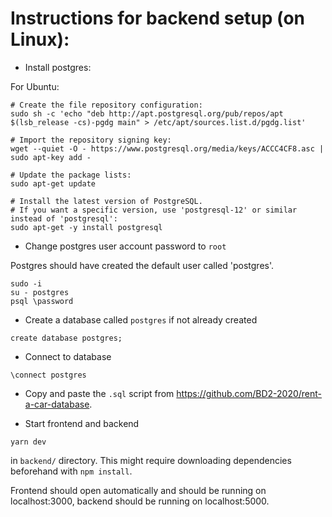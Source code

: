 # Instructions for backend setup (on Linux):

- Install postgres: 

For Ubuntu:

```
# Create the file repository configuration:
sudo sh -c 'echo "deb http://apt.postgresql.org/pub/repos/apt $(lsb_release -cs)-pgdg main" > /etc/apt/sources.list.d/pgdg.list'

# Import the repository signing key:
wget --quiet -O - https://www.postgresql.org/media/keys/ACCC4CF8.asc | sudo apt-key add -

# Update the package lists:
sudo apt-get update

# Install the latest version of PostgreSQL.
# If you want a specific version, use 'postgresql-12' or similar instead of 'postgresql':
sudo apt-get -y install postgresql
```

- Change postgres user account password to `root`

Postgres should have created the default user called 'postgres'.

```
sudo -i
su - postgres
psql \password
```

- Create a database called `postgres` if not already created

```
create database postgres;
```

- Connect to database

```
\connect postgres
```

- Copy and paste the `.sql` script from https://github.com/BD2-2020/rent-a-car-database.

- Start frontend and backend

```
yarn dev
```
in `backend/` directory. This might require downloading dependencies beforehand with `npm install`.

Frontend should open automatically and should be running on localhost:3000, backend should be running on localhost:5000.